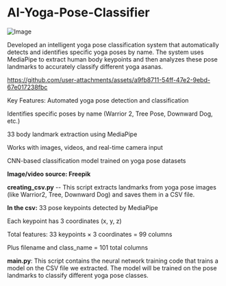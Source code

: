 # AI-Yoga-Pose-Classifier

![Image](https://github.com/user-attachments/assets/6e18bde4-383f-4831-a766-97e4c30963b6)

Developed an intelligent yoga pose classification system that automatically detects and identifies specific yoga poses by name. The system uses MediaPipe to extract human body keypoints and then analyzes these pose landmarks to accurately classify different yoga asanas.

https://github.com/user-attachments/assets/a9fb8711-54ff-47e2-9ebd-67e017238fbc

Key Features:
Automated yoga pose detection and classification

Identifies specific poses by name (Warrior 2, Tree Pose, Downward Dog, etc.)

33 body landmark extraction using MediaPipe

Works with images, videos, and real-time camera input

CNN-based classification model trained on yoga pose datasets

**Image/video source: Freepik**


**creating_csv.py** -- This script extracts landmarks from yoga pose images (like Warrior2, Tree, Downward Dog) and saves them in a CSV file.

**In the csv:**
33 pose keypoints detected by MediaPipe


Each keypoint has 3 coordinates (x, y, z)


Total features: 33 keypoints × 3 coordinates = 99 columns



Plus filename and class_name = 101 total columns


**main.py**: This script contains the neural network training code that trains a model on the CSV file we extracted. The model will be trained on the pose landmarks to classify different yoga pose classes.

